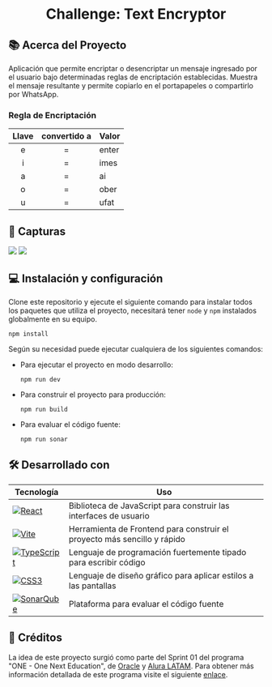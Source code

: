 <h1 align="center">Challenge: Text Encryptor</h1>

## 📚 Acerca del Proyecto

Aplicación que permite encriptar o desencriptar un mensaje ingresado por el usuario bajo determinadas reglas de encriptación establecidas. Muestra el mensaje resultante y permite copiarlo en el portapapeles o compartirlo por WhatsApp.

### Regla de Encriptación
| Llave | convertido a | Valor |
| :---: | :----------: | ---   |
| e     | =            | enter |
| i     | =            | imes  |
| a     | =            | ai    |
| o     | =            | ober  |
| u     | =            | ufat  |

## 📸 Capturas

<img src="https://github.com/misicode/CL-TextEncryptor/assets/88341114/8e83644e-9629-4469-baf7-c49d44db9eb8" />

<img src="https://github.com/misicode/CL-TextEncryptor/assets/88341114/faff8347-39a9-4303-b536-5435717f0c16" />

## 💻 Instalación y configuración

Clone este repositorio y ejecute el siguiente comando para instalar todos los paquetes que utiliza el proyecto, necesitará tener `node` y `npm` instalados globalmente en su equipo.

```
npm install
```

Según su necesidad puede ejecutar cualquiera de los siguientes comandos:

- Para ejecutar el proyecto en modo desarrollo:

  ```
  npm run dev
  ```

- Para construir el proyecto para producción:

  ```
  npm run build
  ```
 
- Para evaluar el código fuente:

  ```
  npm run sonar
  ```

## 🛠️ Desarrollado con

| Tecnología     | Uso                                                                                                                  |
| -------------- | -------------------------------------------------------------------------------------------------------------------- |
| [![React](https://img.shields.io/badge/React-20232A?style=for-the-badge&logo=react&logoColor=61DAFB)](https://es.reactjs.org)                              | Biblioteca de JavaScript para construir las interfaces de usuario |
| [![Vite](https://img.shields.io/badge/vite-%23646CFF.svg?style=for-the-badge&logo=vite&logoColor=white)](https://vitejs.dev)                               | Herramienta de Frontend para construir el proyecto más sencillo y rápido |
| [![TypeScript](https://img.shields.io/badge/typescript-%23007ACC.svg?style=for-the-badge&logo=typescript&logoColor=white)](https://www.typescriptlang.org) | Lenguaje de programación fuertemente tipado para escribir código |
| [![CSS3](https://img.shields.io/badge/css3-%231572B6.svg?style=for-the-badge&logo=css3&logoColor=white)](https://developer.mozilla.org/es/docs/Web/CSS)    | Lenguaje de diseño gráfico para aplicar estilos a las pantallas |
| [![SonarQube](https://img.shields.io/badge/SonarQube-black?style=for-the-badge&logo=sonarqube&logoColor=4E9BCD)](https://docs.sonarqube.org/latest/)       | Plataforma para evaluar el código fuente |

## 📝 Créditos

La idea de este proyecto surgió como parte del Sprint 01 del programa "ONE - One Next Education", de [Oracle](https://www.oracle.com/pe/) y [Alura LATAM](https://www.aluracursos.com/). Para obtener más información detallada de este programa visite el siguiente [enlace](https://www.oracle.com/ar/education/oracle-next-education/).
